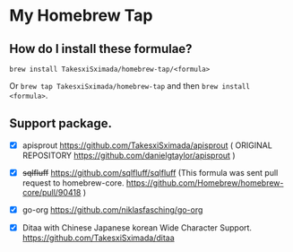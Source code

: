 # My Homebrew Tap

## How do I install these formulae?

`brew install TakesxiSximada/homebrew-tap/<formula>`

Or `brew tap TakesxiSximada/homebrew-tap` and then `brew install <formula>`.

## Support package.

- [x] apisprout https://github.com/TakesxiSximada/apisprout ( ORIGINAL REPOSITORY https://github.com/danielgtaylor/apisprout )
- [x] ~~sqlfluff~~ https://github.com/sqlfluff/sqlfluff (This formula was sent pull request to homebrew-core. https://github.com/Homebrew/homebrew-core/pull/90418 )
- [x] go-org https://github.com/niklasfasching/go-org

- [x] Ditaa with Chinese Japanese korean Wide Character Support. https://github.com/TakesxiSximada/ditaa
